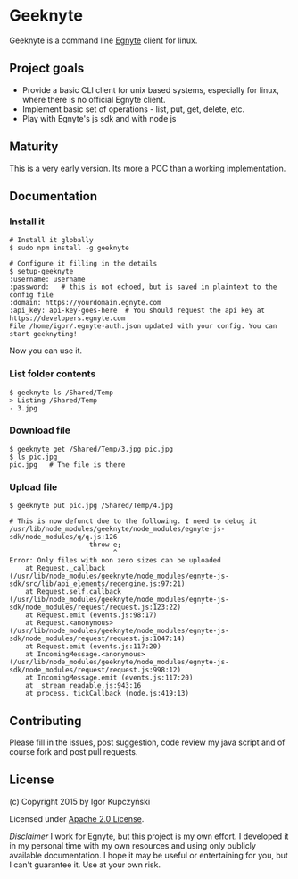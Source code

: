Geeknyte
========

Geeknyte is a command line [Egnyte](http://www.egnyte.com/) client for linux.

Project goals
-------------

- Provide a basic CLI client for unix based systems, especially for
  linux, where there is no official Egnyte client.
- Implement basic set of operations - list, put, get, delete, etc.
- Play with Egnyte's js sdk and with node js

Maturity
--------
This is a very early version. Its more a POC than a working
implementation.

Documentation
-------------

### Install it

```
# Install it globally
$ sudo npm install -g geeknyte

# Configure it filling in the details
$ setup-geeknyte
:username: username
:password:   # this is not echoed, but is saved in plaintext to the config file
:domain: https://yourdomain.egnyte.com
:api_key: api-key-goes-here  # You should request the api key at https://developers.egnyte.com
File /home/igor/.egnyte-auth.json updated with your config. You can start geeknyting!
```

Now you can use it.

### List folder contents

```
$ geeknyte ls /Shared/Temp
> Listing /Shared/Temp
- 3.jpg
```

### Download file

```
$ geeknyte get /Shared/Temp/3.jpg pic.jpg
$ ls pic.jpg 
pic.jpg   # The file is there
```

### Upload file

```
$ geeknyte put pic.jpg /Shared/Temp/4.jpg

# This is now defunct due to the following. I need to debug it
/usr/lib/node_modules/geeknyte/node_modules/egnyte-js-sdk/node_modules/q/q.js:126
                    throw e;
                          ^
Error: Only files with non zero sizes can be uploaded
    at Request._callback (/usr/lib/node_modules/geeknyte/node_modules/egnyte-js-sdk/src/lib/api_elements/reqengine.js:97:21)
    at Request.self.callback (/usr/lib/node_modules/geeknyte/node_modules/egnyte-js-sdk/node_modules/request/request.js:123:22)
    at Request.emit (events.js:98:17)
    at Request.<anonymous> (/usr/lib/node_modules/geeknyte/node_modules/egnyte-js-sdk/node_modules/request/request.js:1047:14)
    at Request.emit (events.js:117:20)
    at IncomingMessage.<anonymous> (/usr/lib/node_modules/geeknyte/node_modules/egnyte-js-sdk/node_modules/request/request.js:998:12)
    at IncomingMessage.emit (events.js:117:20)
    at _stream_readable.js:943:16
    at process._tickCallback (node.js:419:13)
```

Contributing
------------

Please fill in the issues, post suggestion, code review my java script
and of course fork and post pull requests.

License
-------

(c) Copyright 2015 by Igor Kupczyński

Licensed under [Apache 2.0 License](LICENSE.txt).

_Disclaimer_ I work for Egnyte, but this project is my own effort. I
developed it in my personal time with my own resources and using only
publicly available documentation. I hope it may be useful or
entertaining for you, but I can't guarantee it. Use at your own risk.

